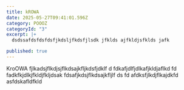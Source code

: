 ```yaml
---
title: kROWA
date: 2025-05-27T09:41:01.596Z
category: POOOZ
categoryId: "3"
excerpt: |+
  dsdssafdsfdsfdsfjkdsljfkdsfjlsdk jfklds ajfkldjsfklds jafk

published: true
---
```

KroOWA
fjlkadsjflkdjsjflkdsajkfljkdsfjdklf
d
fdkafjdlfjdlkafjkldjaflkd
fd
fadkfkjdlkjfkldjfkljdsak
fdsafjkdsjflkdsajkfljlf
ds
fd
afdksfjlkdjflkajdkfd
asfdskafldfkld
